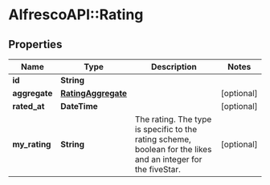 # AlfrescoAPI::Rating

## Properties
Name | Type | Description | Notes
------------ | ------------- | ------------- | -------------
**id** | **String** |  | 
**aggregate** | [**RatingAggregate**](RatingAggregate.md) |  | [optional] 
**rated_at** | **DateTime** |  | [optional] 
**my_rating** | **String** | The rating. The type is specific to the rating scheme, boolean for the likes and an integer for the fiveStar. | [optional] 


